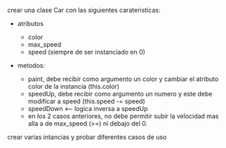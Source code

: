 crear una clase Car con las siguientes carateristicas:
- atributos
    - color
    - max_speed
    - speed (siempre de ser instanciado en 0)

- metodos:
    - paint, debe recibir como argumento un color y cambiar el atributo color de la instancia (this.color)
    - speedUp, debe recibir como argumento un numero y este debe modificar a speed (this.speed -= speed)
    - speedDown <-- logica inversa a speedUp
    - en los 2 casos anteriores, no debe permitir subir la velocidad mas alla a de max_speed (>=) ni debajo del 0. 

crear varias intancias y probar diferentes casos de uso         
